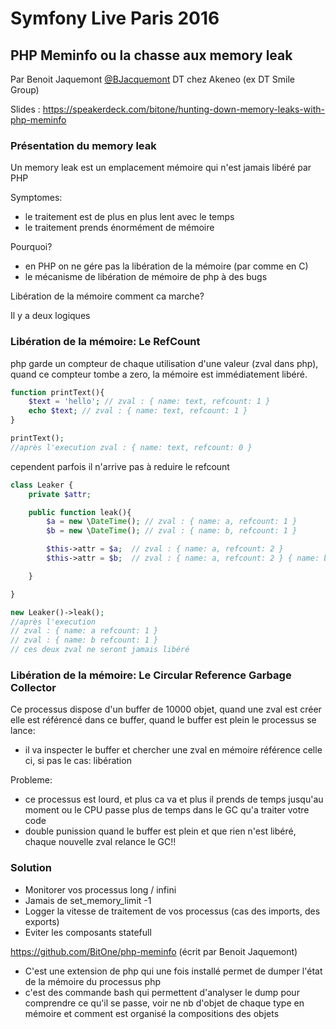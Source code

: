 # Symfony Live Paris 2016

## PHP Meminfo ou la chasse aux memory leak
Par Benoit Jaquemont [@BJacquemont](https://twitter/com/BJacquemont) DT chez Akeneo (ex DT Smile Group)

Slides : https://speakerdeck.com/bitone/hunting-down-memory-leaks-with-php-meminfo

### Présentation du memory leak

Un memory leak est un emplacement mémoire qui n'est jamais libéré par PHP

Symptomes:
  * le traitement est de plus en plus lent avec le temps
  * le traitement prends énormément de mémoire

Pourquoi?
  * en PHP on ne gére pas la libération de la mémoire (par comme en C)
  * le mécanisme de libération de mémoire de php à des bugs


Libération de la mémoire comment ca marche?

Il y a deux logiques

###  Libération de la mémoire: Le RefCount
php garde un compteur de chaque utilisation d'une valeur (zval dans php), quand ce compteur tombe a zero, la mémoire est immédiatement libéré.

```php
function printText(){
    $text = 'hello'; // zval : { name: text, refcount: 1 }
    echo $text; // zval : { name: text, refcount: 1 }
}

printText();
//après l'execution zval : { name: text, refcount: 0 }
```

cependent parfois il n'arrive pas à reduire le refcount

```php
class Leaker {
    private $attr;

    public function leak(){
        $a = new \DateTime(); // zval : { name: a, refcount: 1 }
        $b = new \DateTime(); // zval : { name: b, refcount: 1 }

        $this->attr = $a;  // zval : { name: a, refcount: 2 }
        $this->attr = $b;  // zval : { name: a, refcount: 2 } { name: b, refcount: 2 } php n'a pas détecté la réaffectation

    }

}

new Leaker()->leak();
//après l'execution
// zval : { name: a refcount: 1 }
// zval : { name: b refcount: 1 }
// ces deux zval ne seront jamais libéré
```

### Libération de la mémoire: Le Circular Reference Garbage Collector

Ce processus dispose d'un buffer de 10000 objet, quand une zval est créer elle est
référencé dans ce buffer, quand le buffer est plein le processus se lance:
  * il va inspecter le buffer et chercher une zval en mémoire référence celle ci, si pas le cas: libération

Probleme:
  * ce processus est lourd, et plus ca va et plus il prends de temps jusqu'au moment ou le CPU passe plus de temps dans le GC qu'a traiter votre code
  * double punission quand le buffer est plein et que rien n'est libéré, chaque nouvelle zval relance le GC!!

### Solution
  * Monitorer vos processus long / infini
  * Jamais de set_memory_limit -1
  * Logger la vitesse de traitement de vos processus (cas des imports, des exports)
  * Eviter les composants statefull

https://github.com/BitOne/php-meminfo (écrit par Benoit Jaquemont)

  * C'est une extension de php qui une fois installé permet de dumper l'état de la mémoire du processus php
  * c'est des commande bash qui permettent d'analyser le dump pour comprendre ce qu'il se passe, voir ne nb d'objet de chaque type en mémoire et comment est organisé la compositions des objets
